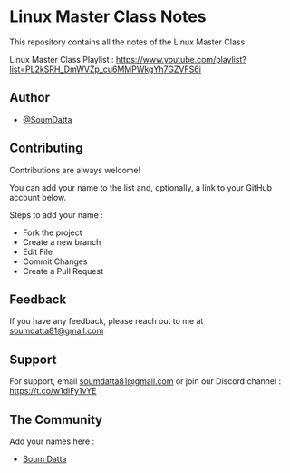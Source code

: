 
# Linux Master Class Notes 

This repository contains all the notes of the Linux Master Class

Linux Master Class Playlist : https://www.youtube.com/playlist?list=PL2kSRH_DmWVZp_cu6MMPWkgYh7GZVFS6i


## Author 

- [@SoumDatta](https://github.com/soumdatta81)



## Contributing

Contributions are always welcome!

You can add your name to the list and, optionally, a link to your GitHub account below.

Steps to add your name : 
- Fork the project
- Create a new branch
- Edit File
- Commit Changes
- Create a Pull Request



## Feedback

If you have any feedback, please reach out to me at soumdatta81@gmail.com


## Support

For support, email soumdatta81@gmail.com or join our Discord channel : https://t.co/w1diFy1vYE


## The Community 
Add your names here :
- [Soum Datta](https://github.com/soumdatta81)
